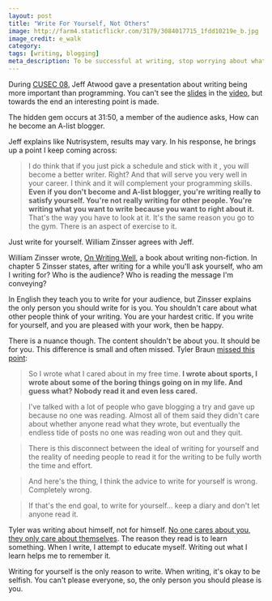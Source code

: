```yaml
---
layout: post
title: "Write For Yourself, Not Others"
image: http://farm4.staticflickr.com/3179/3084017715_1fdd10219e_b.jpg
image_credit: e_walk
category:
tags: [writing, blogging]
meta_description: To be successful at writing, stop worrying about what others will think and just write words on the paper.
---
```


During [CUSEC 08][4], Jeff Atwood gave a presentation about writing being more important than programming. You can't see the [slides][1] in the [video][2], but towards the end an interesting point is made.

The hidden gem occurs at 31:50, a member of the audience asks, How can he become an A-list blogger.

Jeff explains like Nutrisystem, results may vary. In his response, he brings up a point I keep coming across:

> I do think that if you just pick a schedule and stick with it , you will become a better writer. Right? And that will serve you very well in your career. I think and it will complement your programming skills. __Even if you don't become and A-list blogger, you're writing really to satisfy yourself. You're not really writing for other people. You're writing what you want to write because you want to right about it.__ That's the way you have to look at it. It's the same reason you go to the gym. There is an aspect of exercise to it.

Just write for yourself. William Zinsser agrees with Jeff.

William Zinsser wrote, [On Writing Well][3], a book about writing non-fiction. In chapter 5 Zinsser states, after writing for a while you'll ask yourself, who am I writing for? Who is the audience? Who is reading the message I'm conveying?

In English they teach you to write for your audience, but Zinsser explains the only person you should write for is you. You shouldn't care about what other people think of your writing. You are your hardest critic. If you write for yourself, and you are pleased with your work, then be happy.

There is a nuance though. The content shouldn't be about you. It should be for you. This difference is small and often missed. Tyler Braun [missed this point][5]:

> So I wrote what I cared about in my free time. __I wrote about sports, I wrote about some of the boring things going on in my life. And guess what? Nobody read it and even less cared.__

> I've talked with a lot of people who gave blogging a try and gave up because no one was reading. Almost all of them said they didn't care about whether anyone read what they wrote, but eventually the endless tide of posts no one was reading won out and they quit.

> There is this disconnect between the ideal of writing for yourself and the reality of needing people to read it for the writing to be fully worth the time and effort.

> And here's the thing, I think the advice to write for yourself is wrong. Completely wrong.

> If that's the end goal, to write for yourself... keep a diary and don't let anyone read it.

Tyler was writing about himself, not for himself. [No one cares about you, they only care about themselves][6]. The reason they read is to learn something. When I write, I attempt to educate myself. Writing out what I learn helps me to remember it.

Writing for yourself is the only reason to write. When writing, it's okay to be selfish. You can't please everyone, so, the only person you should please is you.

[1]: http://www.slideshare.net/legendsland/is-writing-more-important-than-programming "Slides"
[2]: http://vimeo.com/2796392 "video"
[3]: http://www.amazon.com/gp/product/0060891548/ref=as_li_ss_tl?ie=UTF8&camp=1789&creative=390957&creativeASIN=0060891548&linkCode=as2&tag=breharsblo-20
[4]: http://www.cusec.net/
[5]: http://manofdepravity.com/2011/07/dont-write-for-yourself/
[6]: http://www.amazon.com/gp/product/0671027034/ref=as_li_ss_tl?ie=UTF8&tag=breharsblo-20&linkCode=as2&camp=1789&creative=390957&creativeASIN=0671027034
